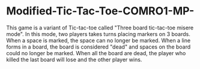 # Modified-Tic-Tac-Toe-COMRO1-MP-
This game is a variant of Tic-tac-toe called "Three board tic-tac-toe misere mode". In this mode, two players takes turns placing markers on 3 boards.
When a space is marked, the space can no longer be marked. When a line forms in a board, the board is considered "dead" and spaces on the board could no longer be marked.
When all the board are dead, the player who killed the last board will lose and the other player wins.
